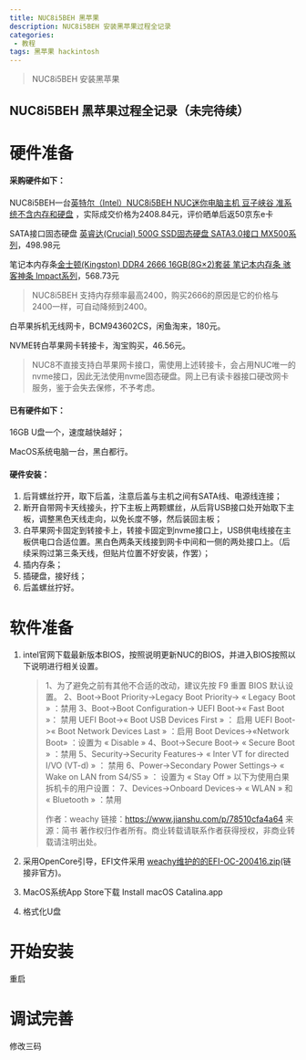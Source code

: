 ```yaml
---
title: NUC8i5BEH 黑苹果
description: NUC8i5BEH 安装黑苹果过程全记录
categories:
 - 教程
tags: 黑苹果 hackintosh
---
```


> NUC8i5BEH 安装黑苹果

<!-- more -->

## NUC8i5BEH 黑苹果过程全记录（未完待续）
# 硬件准备

#### 采购硬件如下：

NUC8i5BEH一台[英特尔（Intel）NUC8i5BEH NUC迷你电脑主机 豆子峡谷 准系统不含内存和硬盘](https://item.jd.com/56753694658.html) ，实际成交价格为2408.84元，评价晒单后返50京东e卡

SATA接口固态硬盘 [英睿达(Crucial) 500G SSD固态硬盘 SATA3.0接口 MX500系列](https://item.jd.com/6164595.html)，498.98元

笔记本内存条[金士顿(Kingston) DDR4 2666 16GB(8G×2)套装 笔记本内存条 骇客神条 Impact系列](https://item.jd.com/8179330.html)，568.73元

> NUC8i5BEH 支持内存频率最高2400，购买2666的原因是它的价格与2400一样，可自动降频到2400。



白苹果拆机无线网卡，BCM943602CS，闲鱼淘来，180元。

NVME转白苹果网卡转接卡，淘宝购买，46.56元。

> NUC8不直接支持白苹果网卡接口，需使用上述转接卡，会占用NUC唯一的nvme接口，因此无法使用nvme固态硬盘。网上已有读卡器接口硬改网卡服务，鉴于会失去保修，不予考虑。

#### 已有硬件如下：

16GB U盘一个，速度越快越好；

MacOS系统电脑一台，黑白都行。

#### 硬件安装：

1. 后背螺丝拧开，取下后盖，注意后盖与主机之间有SATA线、电源线连接；
2. 断开自带网卡天线接头，拧下主板上两颗螺丝，从后背USB接口处开始取下主板，调整黑色天线走向，以免长度不够，然后装回主板；
3. 白苹果网卡固定到转接卡上，转接卡固定到nvme接口上，USB供电线接在主板供电口合适位置。黑白色两条天线接到网卡中间和一侧的两处接口上。（后续采购过第三条天线，但贴片位置不好安装，作罢）；
4. 插内存条；
5. 插硬盘，接好线；
6. 后盖螺丝拧好。



# 软件准备

1. intel官网下载最新版本BIOS，按照说明更新NUC的BIOS，并进入BIOS按照以下说明进行相关设置。

   > 1、为了避免之前有其他不合适的改动，建议先按 F9 重置 BIOS 默认设置。
   > 2、Boot->Boot Priority->Legacy Boot Priority-> « Legacy Boot » ：禁用
   > 3、Boot->Boot Configuration->
   >   UEFI Boot->« Fast Boot »： 禁用
   >   UEFI Boot->« Boot USB Devices First » ： 启用
   >   UEFI Boot->« Boot Network Devices Last » ：启用
   >   Boot Devices->«Network Boot» ：设置为 « Disable »
   > 4、Boot->Secure Boot-> « Secure Boot » ：禁用
   > 5、Security->Security Features-> « Inter VT for directed I/VO (VT-d) » ： 禁用
   > 6、Power->Secondary Power Settings-> « Wake on LAN from S4/S5 » ： 设置为 « Stay Off »
   > 以下为使用白果拆机卡的用户设置：
   > 7、Devices->Onboard Devices-> « WLAN » 和  « Bluetooth » ：禁用
   >
   > 
   >
   > 作者：weachy
   > 链接：https://www.jianshu.com/p/78510cfa4a64
   > 来源：简书
   > 著作权归作者所有。商业转载请联系作者获得授权，非商业转载请注明出处。

2. 采用OpenCore引导，EFI文件采用 [weachy维护的的EFI-OC-200416.zip](https://github.com/Koude/NUC8BEH-Hackintosh)(链接非官方)。
3. MacOS系统App Store下载 Install macOS Catalina.app
4. 格式化U盘



# 开始安装

重启

# 调试完善

修改三码